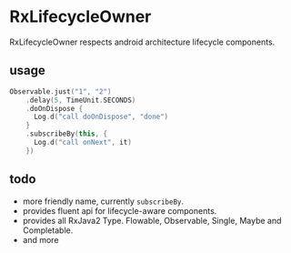 # RxLifecycleOwner

RxLifecycleOwner respects android architecture lifecycle components.


## usage

```kotlin
Observable.just("1", "2")
    .delay(5, TimeUnit.SECONDS)
    .doOnDispose {
      Log.d("call doOnDispose", "done")
    }
    .subscribeBy(this, {
      Log.d("call onNext", it)
    })
```


## todo

- more friendly name, currently `subscribeBy`.
- provides fluent api for lifecycle-aware components.
- provides all RxJava2 Type. Flowable, Observable, Single, Maybe and Completable. 
- and more

